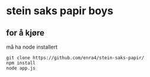 # stein saks papir boys

## for å kjøre

må ha node installert

```
git clone https://github.com/enra4/stein-saks-papir/
npm install
node app.js
```
